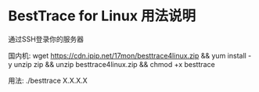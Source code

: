 # BestTrace for Linux 用法说明

通过SSH登录你的服务器

国内机:
wget https://cdn.ipip.net/17mon/besttrace4linux.zip &&
yum install -y unzip zip &&
unzip besttrace4linux.zip &&
chmod +x besttrace

用法:
./besttrace X.X.X.X
